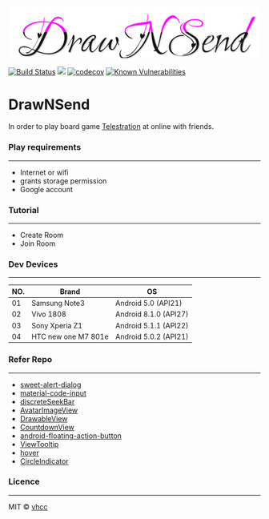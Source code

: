 <p align=center>
<img src="https://github.com/VHCC/DrawNSend2019/blob/master_new/app/src/main/res/drawable/dns_logo.png">
</p>

[![Build Status](https://jenkins.ichenprocin.dsmynas.com/buildStatus/icon?job=DrawNSendCI)](https://jenkins.ichenprocin.dsmynas.com/job/DrawNSendCI/) ![](https://img.shields.io/badge/platform-android-green.svg) [![codecov](https://codecov.io/gh/VHCC/DrawNSend2019/branch/master_new/graph/badge.svg)](https://codecov.io/gh/VHCC/DrawNSend2019) [![Known Vulnerabilities](https://snyk.io/test/github/VHCC/DrawNSend2019/badge.svg?targetFile=app/build.gradle)](https://snyk.io/test/github/VHCC/DrawNSend2019?targetFile=app/build.gradle)

# DrawNSend

In order to play board game [Telestration](https://boardgamegeek.com/boardgame/46213/telestrations) at online with friends.

### Play requirements
---
- Internet or wifi
- grants storage permission
- Google account

### Tutorial
---
- Create Room
- Join Room

### Dev Devices
---
|NO.|Brand|OS|
|---|-----|--|
|01|Samsung Note3|Android 5.0 (API21)|
|02|Vivo 1808|Android 8.1.0 (API27)|
|03|Sony Xperia Z1|Android 5.1.1 (API22)|
|04|HTC new one M7 801e|Android 5.0.2 (API21)|

### Refer Repo
---
- [sweet-alert-dialog](https://github.com/F0RIS/sweet-alert-dialog)
- [material-code-input](https://github.com/raycoarana/material-code-input)
- [discreteSeekBar](https://github.com/AnderWeb/discreteSeekBar)
- [AvatarImageView](https://github.com/Carbs0126/AvatarImageView)
- [DrawableView](https://github.com/PaNaVTEC/DrawableView)
- [CountdownView](https://github.com/iwgang/CountdownView)
- [android-floating-action-button](https://github.com/futuresimple/android-floating-action-button)
- [ViewTooltip](https://github.com/florent37/ViewTooltip)
- [hover](https://github.com/google/hover)
- [CircleIndicator](https://github.com/ongakuer/CircleIndicator)

### Licence
---
MIT © [vhcc](https://github.com/vhcc)
